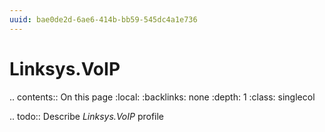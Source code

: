 ```yaml
---
uuid: bae0de2d-6ae6-414b-bb59-545dc4a1e736
---
```



# Linksys.VoIP

.. contents:: On this page
    :local:
    :backlinks: none
    :depth: 1
    :class: singlecol

.. todo::
    Describe *Linksys.VoIP* profile

